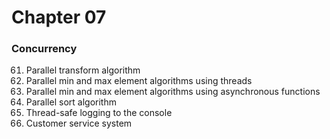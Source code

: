 Chapter 07  
===============


### Concurrency  

61. Parallel transform algorithm  
62. Parallel min and max element algorithms using threads  
63. Parallel min and max element algorithms using asynchronous functions  
64. Parallel sort algorithm  
65. Thread-safe logging to the console  
66. Customer service system

